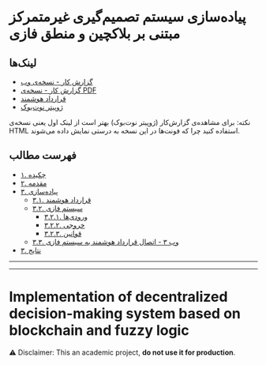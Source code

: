 # پیاده‌سازی سیستم تصمیم‌گیری غیرمتمرکز مبتنی بر بلاکچین و منطق فازی
## لینک‌ها
- [گزارش کار - نسخه‌ی وب](https://ahbanavi.github.io/blockchain-fuzzy-voting/)
- [گزارش کار - نسخه‌ی PDF](https://github.com/ahbanavi/blockchain-fuzzy-voting/raw/main/report-banavi.pdf)
- [قرارداد هوشمند](https://github.com/ahbanavi/blockchain-fuzzy-voting/blob/main/src/Voting.sol)
- [ژوپیتر نوت‌بوک](https://github.com/ahbanavi/blockchain-fuzzy-voting/blob/main/src/main.ipynb)

نکته: برای مشاهده‌ی گزارش‌کار (ژوپیتر نوت‌بوک) بهتر است از لینک اول یعنی نسخه‌ی HTML استفاده کنید چرا که فونت‌ها در این نسخه به درستی نمایش داده می‌شوند.

## ‌فهرست مطالب
- [۱. چکیده](https://ahbanavi.github.io/blockchain-fuzzy-voting/#TOC1)
- [۲. مقدمه](https://ahbanavi.github.io/blockchain-fuzzy-voting/#TOC2)
- [۳. پیاده‌سازی](https://ahbanavi.github.io/blockchain-fuzzy-voting/#TOC3)
  - [۳.۱. قرارداد هوشمند](https://ahbanavi.github.io/blockchain-fuzzy-voting/#TOC3.1)
  - [۳.۲. سیستم فازی](https://ahbanavi.github.io/blockchain-fuzzy-voting/#TOC3.2)
    - [۳.۲.۱. ورودی‌ها](https://ahbanavi.github.io/blockchain-fuzzy-voting/#TOC3.2.1)
    - [۳.۲.۲. خروجی](https://ahbanavi.github.io/blockchain-fuzzy-voting/#TOC3.2.2)
    - [۳.۲.۳. قوانین](https://ahbanavi.github.io/blockchain-fuzzy-voting/#TOC3.2.3)
  - [۳.۳. وب ۳ - اتصال قرارداد هوشمند به سیستم فازی](https://ahbanavi.github.io/blockchain-fuzzy-voting/#TOC3.3)
- [۳. نتایج](https://ahbanavi.github.io/blockchain-fuzzy-voting/#TOC4)
--------------------
--------------------
# Implementation of decentralized decision-making system based on blockchain and fuzzy logic
⚠️ Disclaimer: This an academic project, **do not use it for production**.

